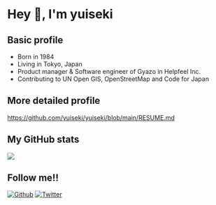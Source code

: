 # Hey 🍻, I'm yuiseki

## Basic profile

- Born in 1984
- Living in Tokyo, Japan
- Product manager & Software engineer of Gyazo in Helpfeel Inc.
- Contributing to UN Open GIS, OpenStreetMap and Code for Japan

## More detailed profile

https://github.com/yuiseki/yuiseki/blob/main/RESUME.md

## My GitHub stats

![](https://github-profile-summary-cards.vercel.app/api/cards/repos-per-language?username=yuiseki&theme=default)

## Follow me!!

[![Github](https://img.shields.io/github/followers/yuiseki?label=Follow&style=social)](https://github.com/yuiseki)
[![Twitter](https://img.shields.io/twitter/follow/yuiseki_?style=social)](https://twitter.com/yuiseki_)
